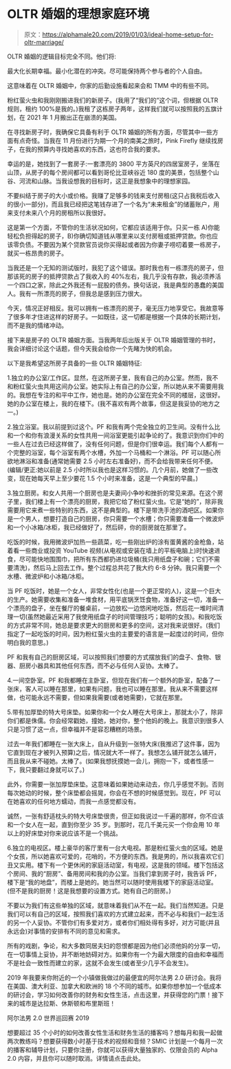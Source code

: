 # OLTR 婚姻的理想家庭环境

> 原文：<https://alphamale20.com/2019/01/03/ideal-home-setup-for-oltr-marriage/>

OLTR 婚姻的逻辑目标完全不同。他们将:

最大化长期幸福。最小化潜在的冲突。尽可能保持两个参与者的个人自由。

这意味着在 OLTR 婚姻中，你家的后勤设施看起来会和 TMM 中的有些不同。

粉红萤火虫和我刚刚搬进我们的新房子。(我用了“我们的”这个词，但根据 OLTR 规则，租约 100%是我的。)我租了这栋房子两年，这样我们就可以按照我的五旗计划，在 2021 年 1 月搬出正在崩溃的美国。

在寻找新房子时，我确保它具备有利于 OLTR 婚姻的所有方面，尽管其中一些方面有点奇怪。当我在 11 月份进行为期一个月的南美之旅时，Pink Firefly 继续找房子，在我的预算内寻找她喜欢的东西，这也符合我的要求。

幸运的是，她找到了一套房子:一套漂亮的 3800 平方英尺的四居室房子，坐落在山顶，从房子的每个房间都可以看到哥伦比亚峡谷近 180 度的美景，包括整个山谷、河流和山脉。当我设想我的目标时，这正是我想象中的理想家园。

不要纠结于房子的大小或价格。我赚了足够多的钱来支付房租(这只占我税后收入的很小一部分)，而且我已经把这笔钱存进了一个名为“未来租金”的储蓄账户，用来支付未来八个月的房租所以我很好。

这是第一个方面，不管你的生活状况如何，它都应该适用于你。只买一栋 A)你能轻松负担得起的房子，B)你确切知道钱从哪里来以支付房租或抵押贷款。你也应该零负债。不要因为某个贷款官员说你买得起或者因为你妻子唠叨着要一栋房子，就买一栋昂贵的房子。

当我还是一个无知的测试版时，我犯了这个错误。那时我也有一栋漂亮的房子，但那该死的房子的抵押贷款占了我收入的 40%左右，我几乎没有存款，我必须养活一个四口之家，除此之外我还有一屁股的债务。换句话说，我是典型的愚蠢的美国人。我有一所漂亮的房子，但我总是感到压力很大。

今天，情况正好相反。我可以拥有一栋漂亮的房子，毫无压力地享受它。我故意等了很多年才住进这样的好房子。一如既往，这一切都是根据一个具体的长期计划，而不是我的情绪冲动。

接下来是房子的 OLTR 婚姻方面。当我两年后出版关于 OLTR 婚姻管理的书时，我会详细讨论这个话题，但今天我会给你一个先睹为快的机会。

以下是我希望这所房子具备的一些 OLTR 婚姻特征:

1.独立的办公室/工作区。显然，在这所房子里，我有自己的办公室。然而，我不和粉红萤火虫共用这间办公室。她实际上有自己的办公室，所以她从来不需要用我的。我想在专注的和平中工作，她也是。她的办公室在完全不同的楼层，这很好。她的办公室在楼上，我的在楼下。(我不喜欢有两个故事，但这是我妥协的地方之一。)

2.独立浴室。我以前提到过这个。PF 和我有两个完全独立的卫生间。没有什么比和一个和你有浪漫关系的女性共用一间浴室更能引起争论的了。我意识到你们中的一些人在过去已经这样做了，没有任何问题，但是你们很幸运。我们每个人都有一个完整的浴室，每个浴室有两个水槽，外加一个马桶和一个淋浴。PF 可以随心所欲地淋浴和准备(通常她需要 2.5 小时左右准备好)，而不会给我带来任何不便。(编辑/更正:她以前是 2.5 小时所以我也是这样习惯的。几个月前，她做了一些改变，现在她每天早上至少要花 1.5 个小时来准备，这是一个典型的早晨。)

3.独立厨房。和女人共用一个厨房也是夫妻间小争吵和挫折的常见来源。在这个房子里，我们楼上有一个漂亮的厨房，我把它给了粉红萤火虫。它是“她的”，除非我需要用它来煮一些特别的东西，这不是典型的。楼下是带洗手池的酒吧区。如果你是一个男人，想要打造自己的厨房，你只需要一个水槽；你只需要准备一个微波炉和一个小冰箱/冰柜，我已经做好了，然后砰，你的厨房就在那里了。

吃饭的时候，我用微波炉加热一些蔬菜，吃一些刚出炉的涂有蛋黄酱的金枪鱼，站着看一些商业或投资 YouTube 视频(从电视或安装在墙上的平板电脑上)时快速进食，尽可能快地围围巾，把所有东西都扔进垃圾桶(我只用纸盘子和碗；它们不需要清洗)，然后马上回去工作。整个过程总共花了我大约 6-8 分钟。我只需要一个水槽、微波炉和小冰箱/冰柜。

当 PF 吃饭时，她是一个女人，非常女性化(也是一个更正常的人)，这是一个巨大的生产。她需要收集和准备一堆食材，用平底锅烹饪食物，准备好这一切，准备一个漂亮的盘子，坐在餐厅的餐桌前，一边放松一边悠闲地吃饭，然后花一堆时间清理一切(虽然她最近采用了我使用纸盘子的时间管理技巧；聪明的女孩)。和我吃饭的方式非常不同，她总是要求更大的厨房和更多的空间，这对我来说很好。(我们指定了一起吃饭的时间，因为粉红萤火虫的主要爱的语言是一起度过的时间，但你明白我的意思。)

PF 和我有自己的厨房区域，可以按照我们想要的方式摆放我们的盘子、食物、银器、厨房小器具和其他任何东西，而不必与任何人妥协。太棒了。

4.一间空卧室。PF 和我都睡在主卧室，但现在我们有一个额外的卧室，配备了一张床，客人可以睡在那里，如果有问题，我也可以睡在那里。我从来不需要这样做，也可能永远不需要，但如果我需要(或者她需要)，它就在那里。

5.带有加厚垫的特大号床垫。如果你和一个女人睡在大号床上，那就太小了，除非你们都是侏儒。你会经常戳她，撞她，她对你，整个他妈的晚上。我意识到很多人只是习惯了这一点，但幸福并不是容忍糟糕的场景。

过去一年我们都睡在一张大床上，自从升级到一张特大床(我推迟了这件事，因为它直到现在才被列入预算)之后，情况就大不一样了。我想怎么铺开就怎么铺开，而且我从来不碰她。太棒了。(如果我想抚摸她一会儿，拥抱一下，或者性感一下，我只要翻过身就可以了。)

此外，你需要一张加厚垫床垫。这意味着如果她动来动去，你几乎感觉不到。否则每次她动的时候，整个床垫都会摇晃，你会在不想的时候感觉到。现在，PF 可以在她喜欢的任何地方蠕动，而我一点感觉都没有。

诚然，一张有舒适枕头的特大号床垫很贵，但正如我说过一千遍的那样，你不应该和一个女人在一起，直到你至少 35 岁。到那时，花几千美元买一个你会用 10 年以上的好床垫对你来说应该不是一个挑战。

6.独立的电视区。楼上豪华的客厅里有一台大电视。那是粉红萤火虫的区域。她是个女孩，所以她喜欢可爱的，花哨的，不方便的东西。我是男的，所以我喜欢它们丑又实用。楼下有一个更休闲的家庭活动室，有电视，这是我的领域。楼下包括这个房间、我的“厨房”、备用房间和我的办公室。当我们拿到房子时，我告诉 PF，楼下是“我的地盘”，而楼上是她的。她当然可以随时使用我楼下的家庭活动室。(但不是我的厨房！这是我想要的设置方式。她有自己的厨房。)

不要以为我们有这些单独的区域，就意味着我们从不在一起。我们当然知道。只是我们可以有自己的区域，按照我们喜欢的方式建立起来，而不必与和我们一起生活的另一个人妥协。不管你们有多爱对方，或者你们相处得有多好，对方可能(并且永远会)对事情的安排有不同的意见和需求。

所有的戏剧，争论，和大多数同居夫妇的怨恨都是因为他们必须他妈的分享一切，在一切事情上妥协，并不断地妨碍对方。如果你有一个为最大限度的自由和幸福而不是社会一致性而建立的家，这就不会发生(或者至少几乎不会发生)。

2019 年我要来你附近的一个小镇做我做过的最便宜的阿尔法男 2.0 研讨会。我将在美国、澳大利亚、加拿大和欧洲的 18 个不同的城市。如果你想参加一个低成本的研讨会，学习如何改善你的财务和女性生活，点击这里，并获得您的门票！接下来的城市是达拉斯、休斯顿和布里斯班！

阿尔法男 2.0 世界巡回赛 2019

想要超过 35 个小时的如何改善女性生活和财务生活的播客吗？想每月和我一起做两次教练吗？想要获得数小时基于技术的视频和音频？SMIC 计划是一个每月一次的播客和辅导计划，只要你注册，你就可以获得大量独家的、仅限会员的 Alpha 2.0 内容，并且你可以随时取消。详情请点击此处。